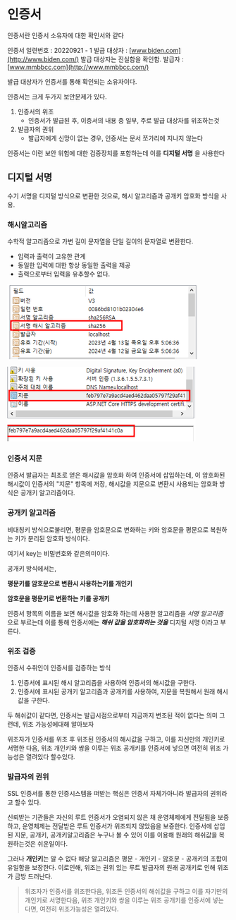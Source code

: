# 인증서

인증서란 인증서 소유자에 대한 확인서와 같다

인증서
일련번호 : 20220921 - 1
발급 대상자 : [www.biden.com](http://www.biden.com/)
발급 대상자는 진실함을 확인함.
발급자 : [www.mmbbcc.com](http://www.mmbbcc.com/)

발급 대상자가 인증서를 통해 확인되는 소유자이다.

인증서는 크게 두가지 보안문제가 있다.

1. 인증서의 위조
   * 인증서가 발급된 후, 이증서의 내용 중 일부, 주로 발급 대상자를 위조하는것
1. 발급자의 권위
   * 발급자에게 신망이 없는 경우, 인증서는 문서 쪼가리에 지나지 않는다

인증서는 이런 보안 위험에 대한 검증장치를 포함하는데 이를 **디지털 서명** 을 사용한다

## 디지털 서명

수기 서명을 디지털 방식으로 변환한 것으로, 해시 알고리즘과 공개키 암호화 방식을 사용.

### 해시알고리즘

수학적 알고리즘으로 가변 길이 문자열을 단일 길이의 문자열로 변환한다.

* 입력과 출력이 고유한 관계
* 동일한 입력에 대한 항상 동일한 출력을 제공
* 출력으로부터 입력을 유추할수 없다.

![1686638127193](image/2.인증서/1686638127193.png)

![1686638112780](image/2.인증서/1686638112780.png)

### 인증서 지문

인증서 발급자는 최초로 얻은 해시값을 암호화 하여 인증서에 삽입하는데, 이 암호화된 해시값이 인증서의 "지문" 항목에 저장, 해시값을 지문으로 변환시 사용되는 암호화 방식은 공개키 알고리즘이다.

### 공개키 알고리즘

비대칭키 방식으로불리면, 평문을 암호문으로 변화하는 키와 암호문을 평문으로 복원하는 키가 분리된 암호화 방식이다. 

여기서 key는 비밀번호와 같은의미이다.

공개키 방식에서는,

**평문키를 암호문으로 변환시 사용하는키를 개인키**

**암호문을 평문키로 변환하는 키를 공개키**

인증서 항목의 이름을 보면 해시값을 암호화 하는데 사용한 알고리즘을 *서명 알고리즘* 으로 부르는데 이를 통해 인증서에는 ***해쉬 값을 암호화하는 것을***  디지털 서명 이라고 부른다.

### 위조 검증

인증서 수취인이 인증서를 검증하는 방식

1. 인증서에 표시된 해시 알고리즘을 사용하여 인증서의 해시값을 구한다.
2. 인증서에 표시된 공개키 알고리즘과 공개키를 사용하여, 지문을 복원해서 원래 해시값을 구한다.

두 해쉬값이 같다면, 인증서는 발급시점으로부터 지금까지 변조된 적이 없다는 의미 그런데, 위조 가능성에대해 알아보자

위조자가 인증서를 위조 후 위조된 인증서의 해시값을 구하고, 이를 자신만의 개인키로 서명한 다음, 위조 개인키와 쌍을 이루는 위조 공개키를 인증서에 넣으면 여전히 위조 가능성은 열려있다 할수있다.

### 발급자의 권위

SSL 인증서를 통한 인증시스템을 떠받는 핵심은 인증서 자체가아니라 발급자의 권위라고 할수 있다.

신뢰받는 기관들은 자신의 루트 인증서가 오염되지 않은 채 운영체제에게 전달됨을 보증하고, 운영체제는 전달받은 루트 인증서가 위조되지 않았음을 보증한다. 인증서에 삽입된 지문, 공개키, 공개키알고리즘은 누구나 볼 수 있어 이를 이용해 원래의 해쉬값을 복원하는것은 쉬운일이다.

그러나 **개인키**는 알 수 없다 해당 알고리즘은 평문 - 개인키 - 암호문 - 공개키의 조합이 유일함을 보장한다. 이로인해, 위조는 권위 있는 루트 발급자의 원래 공개키로 인해 위조가 금방 드러난다.

>  위조자가 인증서를 위조한다음, 위조돈 인증서의 해쉬값을 구하고 이를 자기만의 개인키로 서명한다음, 위조 개인키와 쌍을 이루는 위조 공개키를 인증서에 넣는다면, 여전히 위조가능성은 열려있다.
